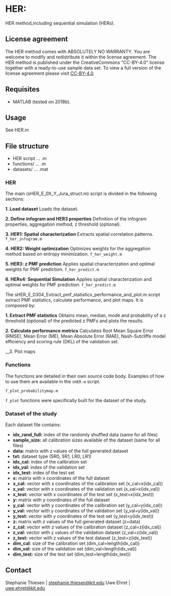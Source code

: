 # HER: 
HER method,including sequential simulation (HERs).

## License agreement

The HER method comes with ABSOLUTELY NO WARRANTY. You are welcome to modify and redistribute it within the license agreement. The HER method is published under the CreativeCommons "CC-BY-4.0" license together with a ready-to-use sample data set. To view a full version of the license agreement please visit [CC-BY-4.0](https://creativecommons.org/licenses/by/4.0/).

## Requisites

* MATLAB (tested on 2018b).

## Usage

See HER.m

## File structure

* HER script ... .m
* functions/ ... .m
* datasets/ ... .mat

### HER

The main (sHER_E_0X_Y_Jura_struct.m) script is divided in the following sections:

__1. Load dataset__
	Loads the dataset.
	
__2. Define infogram and HER3 properties__
	Definition of the infogram properties, aggregation method, z threshold (optional).
	
__3. HER1: Spatial characterization__
	Extracts spatial correlation patterns. ```f_her_infogram.m```

__4. HER2: Weight optimization__
	Optimizes weights for the aggregation method based on entropy minimization. ```f_her_weight.m```

__5. HER3: z PMF prediction__
	Applies spatial characterization and optimal weights for PMF prediction. ```f_her_predict.m```
	
__6. HERs4: Sequential Simulation__
Applies spatial characterization and optimal weights for PMF prediction. ```f_her_predict.m```

The sHER_E_0304_Extract_pmf_statistics_performance_and_plot.m script extract PMF statistics, calculate performance, and plot maps. It is composed by:

__1. Extract PMF statistics__
	Obtains mean, median, mode and probability of a z threshold (optional) of the predicted z PMFs and plots the results.

__2. Calculate performance metrics__
	Calculates Root Mean Square Error (RMSE), Mean Error (ME), Mean Absolute Error (MAE), Nash-Sutcliffe model efficiency and scoring rule (DKL) of the validation set.  
	
__3. Plot maps


### Functions

The functions are detailed in their own source code body. Examples of how to use them are available in the `sHER.m` script. 

```
f_plot_probabilitymap.m
```

```f_plot``` functions were specifically built for the dataset of the study.

### Dataset of the study

Each dataset file contains:

* __idx_rand_full:__ index of the randomly shuffled data (same for all files)
* __sample_size:__ all calibration sizes available of the dataset (same for all files)
* __data:__ matrix with z values of the full generated dataset
* __txt:__ dataset type (SR0, SR1, LR0, LR1)
* __idx_cal:__ index of the calibration set
* __idx_val:__ index of the validation set
* __idx_test:__ index of the test set
* __x:__ matrix with x coordinates of the full dataset
* __x_cal:__ vector with x coordinates of the calibration set (x_cal=x(idx_cal))
* __x_val:__ vector with x coordinates of the validation set (x_val=x(idx_val))
* __x_test:__ vector with x coordinates of the test set (x_test=x(idx_test))
* __y:__ matrix with y coordinates of the full dataset
* __y_cal:__ vector with y coordinates of the calibration set (y_cal=y(idx_cal))
* __y_val:__ vector with y coordinates of the validation set (y_val=y(idx_val))
* __y_test:__ vector with y coordinates of the test set (y_test=y(idx_test))
* __z:__ matrix with z values of the full generated dataset (z=data)
* __z_cal:__ vector with z values of the calibration dataset (z_cal=z(idx_cal))
* __z_val:__ vector with z values of the validation dataset (z_val=z(idx_val))
* __z_test:__ vector with z values of the test dataset (z_test=z(idx_test))
* __dim_cal:__ size of the calibration set (dim_cal=length(idx_cal))
* __dim_val:__ size of the validation set (dim_val=length(idx_val))
* __dim_test:__ size of the test set (dim_test=length(idx_test))


## Contact

Stephanie Thiesen | stephanie.thiesen@kit.edu
Uwe Ehret | uwe.ehret@kit.edu

